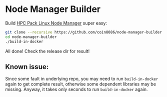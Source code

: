 # Node Manager Builder

Build [HPC Pack Linux Node Manager](https://github.com/coolmay/whpc-linux-communicator) super easy:

```bash
git clone --recursive https://github.com/coin8086/node-manager-builder.git
cd node-manager-builder
./build-in-docker
```

All done! Check the release dir for result!

## Known issue:
Since some fault in underlying repo, you may need to run `build-in-docker` again to get complete result, otherwise some dependent libraries may be missing. Anyway, it takes only seconds to run `build-in-docker` again.
